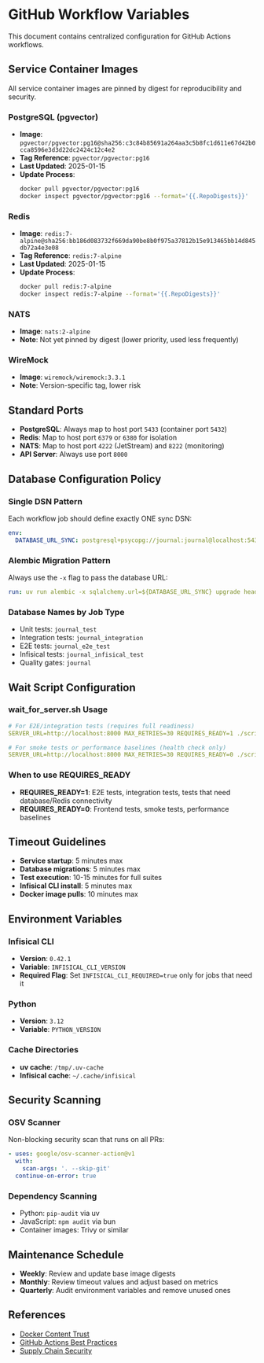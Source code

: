 # GitHub Workflow Variables

This document contains centralized configuration for GitHub Actions workflows.

## Service Container Images

All service container images are pinned by digest for reproducibility and security.

### PostgreSQL (pgvector)
- **Image**: `pgvector/pgvector:pg16@sha256:c3c84b85691a264aa3c5b8fc1d611e67d42b0cca8596e3d3d22dc2424c12c4e2`
- **Tag Reference**: `pgvector/pgvector:pg16`
- **Last Updated**: 2025-01-15
- **Update Process**:
  ```bash
  docker pull pgvector/pgvector:pg16
  docker inspect pgvector/pgvector:pg16 --format='{{.RepoDigests}}'
  ```

### Redis
- **Image**: `redis:7-alpine@sha256:bb186d083732f669da90be8b0f975a37812b15e913465bb14d845db72a4e3e08`
- **Tag Reference**: `redis:7-alpine`
- **Last Updated**: 2025-01-15
- **Update Process**:
  ```bash
  docker pull redis:7-alpine
  docker inspect redis:7-alpine --format='{{.RepoDigests}}'
  ```

### NATS
- **Image**: `nats:2-alpine`
- **Note**: Not yet pinned by digest (lower priority, used less frequently)

### WireMock
- **Image**: `wiremock/wiremock:3.3.1`
- **Note**: Version-specific tag, lower risk

## Standard Ports

- **PostgreSQL**: Always map to host port `5433` (container port `5432`)
- **Redis**: Map to host port `6379` or `6380` for isolation
- **NATS**: Map to host port `4222` (JetStream) and `8222` (monitoring)
- **API Server**: Always use port `8000`

## Database Configuration Policy

### Single DSN Pattern
Each workflow job should define exactly ONE sync DSN:
```yaml
env:
  DATABASE_URL_SYNC: postgresql+psycopg://journal:journal@localhost:5433/<database_name>
```

### Alembic Migration Pattern
Always use the `-x` flag to pass the database URL:
```yaml
run: uv run alembic -x sqlalchemy.url=${DATABASE_URL_SYNC} upgrade head
```

### Database Names by Job Type
- Unit tests: `journal_test`
- Integration tests: `journal_integration`
- E2E tests: `journal_e2e_test`
- Infisical tests: `journal_infisical_test`
- Quality gates: `journal`

## Wait Script Configuration

### wait_for_server.sh Usage
```yaml
# For E2E/integration tests (requires full readiness)
SERVER_URL=http://localhost:8000 MAX_RETRIES=30 REQUIRES_READY=1 ./scripts/wait_for_server.sh

# For smoke tests or performance baselines (health check only)
SERVER_URL=http://localhost:8000 MAX_RETRIES=30 REQUIRES_READY=0 ./scripts/wait_for_server.sh
```

### When to use REQUIRES_READY
- **REQUIRES_READY=1**: E2E tests, integration tests, tests that need database/Redis connectivity
- **REQUIRES_READY=0**: Frontend tests, smoke tests, performance baselines

## Timeout Guidelines

- **Service startup**: 5 minutes max
- **Database migrations**: 5 minutes max
- **Test execution**: 10-15 minutes for full suites
- **Infisical CLI install**: 5 minutes max
- **Docker image pulls**: 10 minutes max

## Environment Variables

### Infisical CLI
- **Version**: `0.42.1`
- **Variable**: `INFISICAL_CLI_VERSION`
- **Required Flag**: Set `INFISICAL_CLI_REQUIRED=true` only for jobs that need it

### Python
- **Version**: `3.12`
- **Variable**: `PYTHON_VERSION`

### Cache Directories
- **uv cache**: `/tmp/.uv-cache`
- **Infisical cache**: `~/.cache/infisical`

## Security Scanning

### OSV Scanner
Non-blocking security scan that runs on all PRs:
```yaml
- uses: google/osv-scanner-action@v1
  with:
    scan-args: '. --skip-git'
  continue-on-error: true
```

### Dependency Scanning
- Python: `pip-audit` via uv
- JavaScript: `npm audit` via bun
- Container images: Trivy or similar

## Maintenance Schedule

- **Weekly**: Review and update base image digests
- **Monthly**: Review timeout values and adjust based on metrics
- **Quarterly**: Audit environment variables and remove unused ones

## References

- [Docker Content Trust](https://docs.docker.com/engine/security/trust/)
- [GitHub Actions Best Practices](https://docs.github.com/en/actions/guides)
- [Supply Chain Security](https://slsa.dev/)